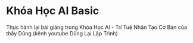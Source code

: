 # Khóa Học AI Basic
Thực hành lại bài giảng trong Khóa Học AI - Trí Tuệ Nhân Tạo Cơ Bản của thầy Dũng (kênh youtube Dũng Lại Lập Trình)
